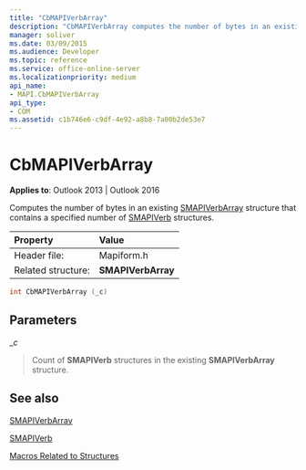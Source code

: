 ```yaml
---
title: "CbMAPIVerbArray"
description: "CbMAPIVerbArray computes the number of bytes in an existing SMAPIVerbArray structure that contains a specified number of SMAPIVerb structures."
manager: soliver
ms.date: 03/09/2015
ms.audience: Developer
ms.topic: reference
ms.service: office-online-server
ms.localizationpriority: medium
api_name:
- MAPI.CbMAPIVerbArray
api_type:
- COM
ms.assetid: c1b746e6-c9df-4e92-a8b8-7a00b2de53e7
---
```


# CbMAPIVerbArray

  
  
**Applies to**: Outlook 2013 | Outlook 2016 
  
Computes the number of bytes in an existing [SMAPIVerbArray](smapiverbarray.md) structure that contains a specified number of [SMAPIVerb](smapiverb.md) structures. 
  
|Property |Value |
|:-----|:-----|
|Header file:  <br/> |Mapiform.h  <br/> |
|Related structure:  <br/> |**SMAPIVerbArray** <br/> |
   
```cpp
int CbMAPIVerbArray (_c)
```

## Parameters

 __c_
  
> Count of **SMAPIVerb** structures in the existing **SMAPIVerbArray** structure. 
    
## See also



[SMAPIVerbArray](smapiverbarray.md)
  
[SMAPIVerb](smapiverb.md)


[Macros Related to Structures](macros-related-to-structures.md)

